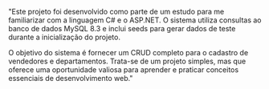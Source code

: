 "Este projeto foi desenvolvido como parte de um estudo para me familiarizar com a linguagem C# e o ASP.NET. O sistema utiliza consultas ao banco de dados MySQL 8.3
e inclui seeds para gerar dados de teste durante a inicialização do projeto.

O objetivo do sistema é fornecer um CRUD completo para o cadastro de vendedores e departamentos. Trata-se de um projeto simples,
mas que oferece uma oportunidade valiosa para aprender e praticar conceitos essenciais de desenvolvimento web."
